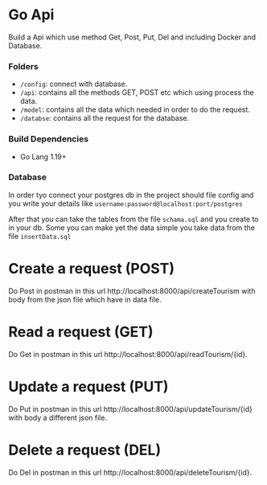 # Go Api

Build a Api which use method Get, Post, Put, Del and including Docker and Database.

### Folders
* `/config`: connect with database.
* `/api`: contains all the methods GET, POST etc which using process the data.
* `/model`: contains all the data which needed in order to do the request.
* `/databse`: contains all the request for the database.

### Build Dependencies

* Go Lang 1.19+

### Database

In order tyo connect your postgres db in the project should file config and you write your details
like `username:password@localhost:port/postgres`

After that you can take the tables from the file `schama.sql` and you create to in your db.
Some you can make yet the data simple you take data from the file `insertData.sql`

# Create a request (POST)

Do Post in postman in this url http://localhost:8000/api/createTourism with body from the json file which have in data file.

# Read a request (GET)

Do Get in postman in this url http://localhost:8000/api/readTourism/{id}.

# Update a request (PUT)

Do Put in postman in this url http://localhost:8000/api/updateTourism/{id} with body a different json file.

# Delete  a request (DEL)

Do Del in postman in this url http://localhost:8000/api/deleteTourism/{id}.



